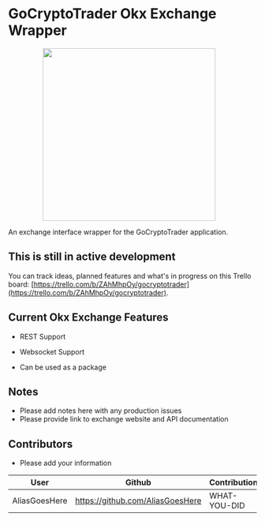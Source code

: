 
# GoCryptoTrader Okx Exchange Wrapper

<img src="/common/gctlogo.png?raw=true" width="350px" height="350px" hspace="70">

An exchange interface wrapper for the GoCryptoTrader application.

## This is still in active development

You can track ideas, planned features and what's in progress on this Trello board: [https://trello.com/b/ZAhMhpOy/gocryptotrader](https://trello.com/b/ZAhMhpOy/gocryptotrader).

## Current Okx Exchange Features

+ REST Support 
+ Websocket Support 

+ Can be used as a package

## Notes

+ Please add notes here with any production issues
+ Please provide link to exchange website and API documentation

## Contributors

+ Please add your information

|User|Github|Contribution|
|--|--|--|
|AliasGoesHere|https://github.com/AliasGoesHere |WHAT-YOU-DID|
